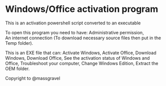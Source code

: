 # Windows/Office activation program 
This is an activation powershell script converted to an executable

To open this program you need to have: 
Administrative permission,  
An internet connection (To download necessary source files then put in the Temp folder). 

This is an EXE file that can:
Activate Windows, 
Activate Office, 
Download Windows,
Download Office, 
See the activation status of Windows and Office, 
Troubleshoot your computer, 
Change Windows Edition, 
Extract the OEM folder.
 
Copyright to @massgravel 
